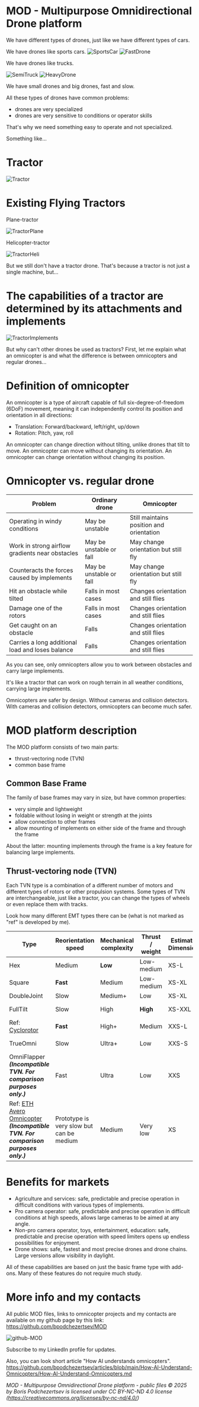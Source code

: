 MOD - Multipurpose Omnidirectional Drone platform
=================================================

We have different types of drones, just like we have different types of cars.

We have drones like sports cars.
![SportsCar]
![FastDrone]

We have drones like trucks.

![SemiTruck]
![HeavyDrone]

We have small drones and big drones, fast and slow.

All these types of drones have common problems:
- drones are very specialized
- drones are very sensitive to conditions or operator skills

That's why we need something easy to operate and not specialized.

Something like...



# Tractor

![Tractor]



# Existing Flying Tractors

Plane-tractor

![TractorPlane]

Helicopter-tractor

![TractorHeli]

But we still don't have a tractor drone. That's because a tractor is not just a single machine, but...

# The capabilities of a tractor are determined by its attachments and implements

![TractorImplements]

But why can't other drones be used as tractors?
First, let me explain what an omnicopter is and what the difference is between omnicopters and regular drones...


# Definition of omnicopter

An omnicopter is a type of aircraft capable of full six-degree-of-freedom (6DoF) movement,
meaning it can independently control its position and orientation in all directions:
+ Translation: Forward/backward, left/right, up/down
+ Rotation: Pitch, yaw, roll

An omnicopter can change direction without tilting, unlike drones that tilt to move.
An omnicopter can move without changing its orientation.
An omnicopter can change orientation without changing its position.


# Omnicopter vs. regular drone

| Problem                                          | Ordinary drone          | Omnicopter                               |
|--------------------------------------------------|-------------------------|------------------------------------------|
| Operating in windy conditions                    | May be unstable         | Still maintains position and orientation |
| Work in strong airflow gradients near obstacles  | May be unstable or fall | May change orientation but still fly     |
| Counteracts the forces caused by implements      | May be unstable or fall | May change orientation but still fly     |
| Hit an obstacle while tilted                     | Falls in most cases     | Changes orientation and still flies      |
| Damage one of the rotors                         | Falls in most cases     | Changes orientation and still flies      |
| Get caught on an obstacle                        | Falls                   | Changes orientation and still flies      |
| Carries a long additional load and loses balance | Falls                   | Changes orientation and still flies      |

As you can see, only omnicopters allow you to work between obstacles and carry large implements.

It's like a tractor that can work on rough terrain in all weather conditions, carrying large implements.

Omnicopters are safer by design. Without cameras and collision detectors.
With cameras and collision detectors, omnicopters can become much safer.


# MOD platform description

The MOD platform consists of two main parts:
- thrust-vectoring node (TVN)
- common base frame

## Common Base Frame

The family of base frames may vary in size, but have common properties:
- very simple and lightweight
- foldable without losing in weight or strength at the joints
- allow connection to other frames
- allow mounting of implements on either side of the frame and through the frame

About the latter: mounting implements through the frame is a key feature for balancing large implements.



## Thrust-vectoring node (TVN)

Each TVN type is a combination of a different number of motors and different types of rotors or other propulsion systems.  Some types of TVN are interchangeable, just like a tractor, you can change the types of wheels or even replace them with tracks.

Look how many different ЕМТ types there can be (what is not marked as "ref" is developed by me).

| Type                                                                                                                                                                                          | Reorientation speed                      | Mechanical complexity | Thrust / weight | Estimated Dimensions | Usage proposal                |
|-----------------------------------------------------------------------------------------------------------------------------------------------------------------------------------------------|------------------------------------------|-----------------------|-----------------|----------------------|-------------------------------|
| Hex                                                                                                                                                                                           | Medium                                   | **Low**               | Low-medium      | XS-L                 | Multipurpose                  |
| Square                                                                                                                                                                                        | **Fast**                                 | Medium                | Low-medium      | XS-XL                | Multipurpose, auxillary       |
| DoubleJoint                                                                                                                                                                                   | Slow                                     | Medium+               | Low             | XS-XL                | Multipurpose                  |
| FullTilt                                                                                                                                                                                      | Slow                                     | High                  | **High**        | XS-XXL               | Multipurpose, toys, auxillary |
| Ref: [Cyclorotor](https://github.com/bpodchezertsev/awesome-tech-designs/blob/main/Propulsion.md#cyclorotor)                                                                                  | **Fast**                                 | High+                 | Medium          | XXS-L                | Multipurpose, auxillary       |
| TrueOmni                                                                                                                                                                                      | Slow                                     | Ultra+                | Low             | XXS-S                | Camera, toys, auxillary       |
| OmniFlapper **_(Incompatible TVN. For comparison purposes only.)_**                                                                                                                           | Fast                                     | Ultra                 | Low             | XXS                  | Camera, indoor, toys          |
| Ref: [ETH Avero Omnicopter](https://github.com/bpodchezertsev/awesome-tech-designs/blob/main/SUAV.Omnicopter.md#eth-avero-omnicopter) **_(Incompatible TVN. For comparison purposes only.)_** | Prototype is very slow but can be medium | Medium                | Very low        | XS                   | Multipurpose, indoor, toys    |



# Benefits for markets

- Agriculture and services: safe, predictable and precise operation in difficult conditions with various types of implements.
- Pro camera operator: safe, predictable and precise operation in difficult conditions at high speeds, allows large cameras to be aimed at any angle.
- Non-pro camera operator, toys, entertainment, education: safe, predictable and precise operation with speed limiters opens up endless possibilities for enjoyment.
- Drone shows: safe, fastest and most precise drones and drone chains. Large versions allow visibility in daylight.

All of these capabilities are based on just the basic frame type with add-ons.
Many of these features do not require much study.



# More info and my contacts 

All public MOD files, links to omnicopter projects and my contacts are available on my github page by this link:
https://github.com/bpodchezertsev/MOD

![github-MOD]

Subscribe to my LinkedIn profile for updates.

Also, you can look short article "How AI understands omnicopters".
https://github.com/bpodchezertsev/articles/blob/main/How-AI-Understand-Omnicopters/How-AI-Understand-Omnicopters.md

*MOD - Multipurpose Omnidirectional Drone platform - public files © 2025 by Boris Podchezertsev is licensed under CC BY-NC-ND 4.0 license
(https://creativecommons.org/licenses/by-nc-nd/4.0/)*

[github-MOD]:images/github-MOD.png

[SportsCar]:images/Hennessey%20Venom%20F5.jpg
[FastDrone]:images/Peregreen-2-Worlds-Fastest-Drone-by-Luke-and-Mike-Bell-1.jpg
[SemiTruck]:images/Sample-Truck.jpg
[HeavyDrone]:images/Boeing-CAV-demonstrator.jpg
[Tractor]:images/Sample_Tractor.jpg
[TractorPlane]:images/at-602-7-1024x682.jpg
[TractorHeli]:images/K-MAX_TITAN_FIRST_FLIGHT_4-21-2021v1.jpg
[TractorImplements]:/images/Agricultural-Equipment-Mini-Farm-4WD-Tractors.jpeg

